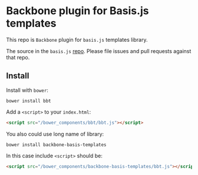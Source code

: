 # Backbone plugin for Basis.js templates

This repo is `Backbone` plugin for `basis.js` templates library.

The source in the `basis.js` [repo](https://github.com/basisjs/basisjs). Please file issues and pull requests against that repo.

## Install

Install with `bower`:

```shell
bower install bbt
```

Add a `<script>` to your `index.html`:

```html
<script src="/bower_components/bbt/bbt.js"></script>
```

You also could use long name of library:

```shell
bower install backbone-basis-templates
```

In this case include `<script>` should be:

```html
<script src="/bower_components/backbone-basis-templates/bbt.js"></script>
```
